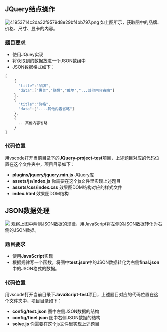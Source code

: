 ## JQuery结点操作
![41953714c2da32f9579d8e29bf4bb797.png](https://user-gold-cdn.xitu.io/2020/5/11/171ffab4f3812f10?w=906&h=292&f=png&s=35628)
如上图所示，获取图中的品牌、价格、尺寸、显卡的内容。

### 题目要求
* 使用JQuey实现
* 将获取到的数据放进一个JSON数组中
* JSON数据格式如下：
```javascript
[
    {
      "title":"品牌",
      "data":["惠普","联想","戴尔","...其他内容省略"]
    },
    {
      "title":"价格",
      "data":["....其他内容省略"]
    },
    {
      ...其他内容省略
    }
]
```

### 代码位置
用vscode打开当前目录下的**JQuery-project-test**项目，上述题目对应的代码位置在这个文件夹中，项目目录如下：

* **plugins/jquery/jquery.min.js** JQuery库
* **assets/js/index.js** 你需要在这个js文件里实现上述题目
* **assets/css/index.css** 效果图DOM结构对应的样式文件
* **index.html** 效果图DOM结构 

## JSON数据处理
![](https://user-gold-cdn.xitu.io/2020/5/11/171ffac09c87c102?w=1652&h=528&f=png&s=80416)
观察上图中两侧JSON数据的规律，用JavaScript将左侧的JSON数据转化为右侧的JSON数据。

### 题目要求
* 使用**JavaScript**实现
* 根据规律写一个函数，将图中**test.json**中的JSON数据转化为右侧**final.json**中的JSON格式的数据。

### 代码位置
用vscode打开当前目录下**JavaScript-test**项目，上述题目对应的代码位置在这个文件夹中，项目目录如下：
* **config/test.json** 图中左侧JSON数据的结构
* **config/finel.json** 图中右侧JSON数据的结构
* **solve.js** 你需要在这个js文件里实现上述题目